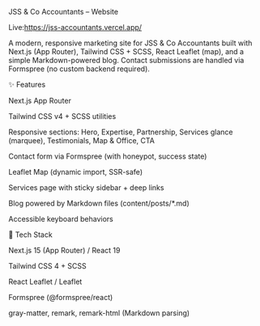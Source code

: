 JSS & Co Accountants – Website

Live:https://jss-accountants.vercel.app/

A modern, responsive marketing site for JSS & Co Accountants built with Next.js (App Router), Tailwind CSS + SCSS, React Leaflet (map), and a simple Markdown-powered blog. Contact submissions are handled via Formspree (no custom backend required).

✨ Features

Next.js App Router 

Tailwind CSS v4 + SCSS utilities 

Responsive sections: Hero, Expertise, Partnership, Services glance (marquee), Testimonials, Map & Office, CTA

Contact form via Formspree (with honeypot, success state)

Leaflet Map (dynamic import, SSR-safe)

Services page with sticky sidebar + deep links

Blog powered by Markdown files (content/posts/*.md)

Accessible keyboard behaviors

🧱 Tech Stack

Next.js 15 (App Router) / React 19

Tailwind CSS 4 + SCSS 

React Leaflet / Leaflet

Formspree (@formspree/react)

gray-matter, remark, remark-html (Markdown parsing)

